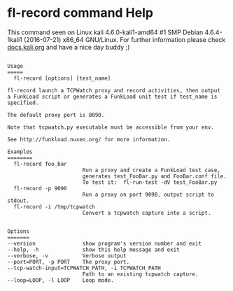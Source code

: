 # fl-record command Help
 
 This command seen on Linux kali 4.6.0-kali1-amd64 #1 SMP Debian 4.6.4-1kali1 (2016-07-21) x86_64 GNU/Linux. For further information please check [docs.kali.org](docs.kali.org) and have a nice day buddy ;) 

~~~

Usage
=====
  fl-record [options] [test_name]

fl-record launch a TCPWatch proxy and record activities, then output
a FunkLoad script or generates a FunkLoad unit test if test_name is specified.

The default proxy port is 8090.

Note that tcpwatch.py executable must be accessible from your env.

See http://funkload.nuxeo.org/ for more information.

Examples
========
  fl-record foo_bar
                        Run a proxy and create a FunkLoad test case,
                        generates test_FooBar.py and FooBar.conf file.
                        To test it:  fl-run-test -dV test_FooBar.py
  fl-record -p 9090
                        Run a proxy on port 9090, output script to stdout.
  fl-record -i /tmp/tcpwatch
                        Convert a tcpwatch capture into a script.


Options
=======
--version               show program's version number and exit
--help, -h              show this help message and exit
--verbose, -v           Verbose output
--port=PORT, -p PORT    The proxy port.
--tcp-watch-input=TCPWATCH_PATH, -i TCPWATCH_PATH
                        Path to an existing tcpwatch capture.
--loop=LOOP, -l LOOP    Loop mode.

~~~
